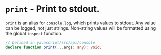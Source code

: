 # `print` - Print to stdout.

`print` is an alias for `console.log`, which prints values to stdout. Any value can be logged, not just strings. Non-string values will be formatted using the global `inspect` function.

```ts
// Defined in yavascript/src/api/console
declare function print(...args: any): void;
```
